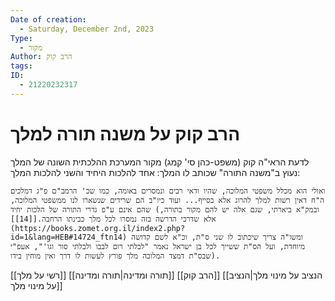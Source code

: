```yaml
---
Date of creation:
  - Saturday, December 2nd, 2023
Type:
  - מקור
Author: הרב קוק
tags: 
ID:
  - 21220232317
---
```

# הרב קוק על משנה תורה למלך

לדעת הראי"ה קוק (משפט-כהן סי' קמג) מקור המערכת ההלכתית השונה של המלך נעוץ ב"משנה התורה" שכותב לו המלך: אחד להלכות היחיד והשני להלכות המלך:
	
	ואולי הוא מכלל משפטי המלוכה, שהיו ודאי רבים ונמסרים באומה, כמו שכ' הרמב"ם פ"ג דמלכים ה"ח דאין רשות למלך להרוג אלא בסייף... ועוד כיו"ב הם שרידים שנשארו לנו ממשפטי המלוכה, שהם אינם ע"פ גדרי התורה של הלכות יחיד (ובמק"א ביארתי, שגם אלה יש להם מקור בתורה, אלא שדרכי הדרשה בזה נמסרו לכל מלך כבינתו הרחבה.[[14]](https://books.zomet.org.il/index2.php?id=1&lang=HEB#14724_ftn14) ומשו"ה צריך שיכתוב לו שני ס"ת, וכ"א לשם קדושה מיוחדת, ועל הס"ת ששייך לכל בן ישראל נאמר "לבלתי רום לבבו ולבלתי סור וגו'", אעפ"י שבס"ת דמצד המלוכה מלך פורץ לעשות לו דרך ואין מוחין בידו).


[[רשי על מלך]]
[[תורה ומדינה|תורה ומדינה]]
[[הרב קוק]]
[[הנציב על מינוי מלך|הנציב על מינוי מלך]]